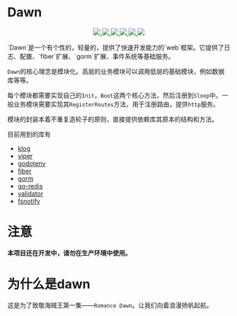 # Dawn
<p align="center">
  <a href="https://pkg.go.dev/github.com/kiyonlin/dawn?tab=doc">
    <img src="https://img.shields.io/badge/%F0%9F%93%9A%20godoc-pkg-00ACD7.svg?color=00ACD7&style=flat">
  </a>
  <a href="https://goreportcard.com/report/github.com/kiyonlin/dawn">
    <img src="https://img.shields.io/badge/%F0%9F%93%9D%20goreport-A%2B-75C46B">
  </a>
  <a href="https://gocover.io/github.com/kiyonlin/dawn">
    <img src="https://img.shields.io/badge/%F0%9F%94%8E%20gocover-97.8%25-75C46B.svg?style=flat">
  </a>
  <a href="https://github.com/kiyonlin/dawn/actions?query=workflow%3ASecurity">
    <img src="https://img.shields.io/github/workflow/status/gofiber/fiber/Security?label=%F0%9F%94%91%20gosec&style=flat&color=75C46B">
  </a>
  <a href="https://github.com/kiyonlin/dawn/actions?query=workflow%3ATest">
    <img src="https://img.shields.io/github/workflow/status/gofiber/fiber/Test?label=%F0%9F%A7%AA%20tests&style=flat&color=75C46B">
  </a>
  <a>
    <img src="https://counter.gofiber.io/badge/kiyonlin/dawn">
  </a>
</p>
`Dawn`是一个有个性的，轻量的，提供了快速开发能力的`web`框架。它提供了日志、配置、`fiber`扩展、`gorm`扩展、事件系统等基础服务。

`Dawn`的核心理念是模块化。高层的业务模块可以调用低层的基础模块，例如数据库等等。

每个模块都需要实现自己的`Init`，`Boot`这两个核心方法，然后注册到`Sloop`中。一般业务模块需要实现其`RegisterRoutes`方法，用于注册路由，提供`http`服务。

模块的封装本着不重复造轮子的原则，直接提供依赖库其原本的结构和方法。

目前用到的库有
- [klog](https://github.com/kubernetes/klog)
- [viper](https://github.com/spf13/viper)
- [godotenv](https://github.com/joho/godotenv)
- [fiber](https://github.com/gofiber/fiber)
- [gorm](https://github.com/go-gorm/gorm)
- [go-redis](https://github.com/go-redis/redis)
- [validator](https://github.com/go-playground/validator)
- [fsnotify](https://github.com/fsnotify/fsnotify)

# 注意
**本项目还在开发中，请勿在生产环境中使用。**

# 为什么是dawn
这是为了致敬海贼王第一集——`Romance Dawn`。让我们向着浪漫扬帆起航。
